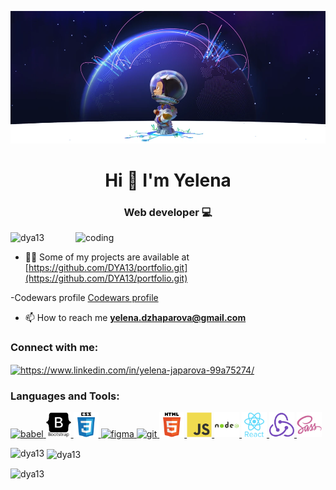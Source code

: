 ![logo](https://github.com/DYA13/DYA13/blob/main/ImageOne.webp)
<h1 align="center">Hi 👋 I'm Yelena </h1>
<h3 align="center">Web developer 💻 </h3>

<img align="right" alt="coding" width="400" src="https://media0.giphy.com/media/L1R1tvI9svkIWwpVYr/giphy.gif?cid=ecf05e47pp1p0ibqd84jys6w5c15im3ecslu8bbz0jt7rmj6&rid=giphy.gif&ct=g">


<p align="left"> <img src="https://komarev.com/ghpvc/?username=dya13&label=Profile%20views&color=0e75b6&style=flat" alt="dya13" /> </p>



- 👨‍💻 Some of my projects are available at [https://github.com/DYA13/portfolio.git](https://github.com/DYA13/portfolio.git)

-Codewars profile [Codewars profile](https://www.codewars.com/users/Yelena13)

- 📫 How to reach me **yelena.dzhaparova@gmail.com**

<h3 align="left">Connect with me:</h3>
<p align="left">
<a href="https://linkedin.com/in/https://www.linkedin.com/in/yelena-japarova-99a75274/" target="blank"><img align="center" src="https://raw.githubusercontent.com/rahuldkjain/github-profile-readme-generator/master/src/images/icons/Social/linked-in-alt.svg" alt="https://www.linkedin.com/in/yelena-japarova-99a75274/" height="30" width="40" /></a>
</p>

<h3 align="left">Languages and Tools:</h3>
<p align="left"> <a href="https://babeljs.io/" target="_blank" rel="noreferrer"> <img src="https://www.vectorlogo.zone/logos/babeljs/babeljs-icon.svg" alt="babel" width="40" height="40"/> </a> <a href="https://getbootstrap.com" target="_blank" rel="noreferrer"> <img src="https://raw.githubusercontent.com/devicons/devicon/master/icons/bootstrap/bootstrap-plain-wordmark.svg" alt="bootstrap" width="40" height="40"/> </a> <a href="https://www.w3schools.com/css/" target="_blank" rel="noreferrer"> <img src="https://raw.githubusercontent.com/devicons/devicon/master/icons/css3/css3-original-wordmark.svg" alt="css3" width="40" height="40"/> </a> <a href="https://www.figma.com/" target="_blank" rel="noreferrer"> <img src="https://www.vectorlogo.zone/logos/figma/figma-icon.svg" alt="figma" width="40" height="40"/> </a> <a href="https://git-scm.com/" target="_blank" rel="noreferrer"> <img src="https://www.vectorlogo.zone/logos/git-scm/git-scm-icon.svg" alt="git" width="40" height="40"/> </a> <a href="https://www.w3.org/html/" target="_blank" rel="noreferrer"> <img src="https://raw.githubusercontent.com/devicons/devicon/master/icons/html5/html5-original-wordmark.svg" alt="html5" width="40" height="40"/> </a> <a href="https://developer.mozilla.org/en-US/docs/Web/JavaScript" target="_blank" rel="noreferrer"> <img src="https://raw.githubusercontent.com/devicons/devicon/master/icons/javascript/javascript-original.svg" alt="javascript" width="40" height="40"/> </a> <a href="https://nodejs.org" target="_blank" rel="noreferrer"> <img src="https://raw.githubusercontent.com/devicons/devicon/master/icons/nodejs/nodejs-original-wordmark.svg" alt="nodejs" width="40" height="40"/> </a><a href="https://reactjs.org/" target="_blank" rel="noreferrer"> <img src="https://raw.githubusercontent.com/devicons/devicon/master/icons/react/react-original-wordmark.svg" alt="react" width="40" height="40"/> </a> <a href="https://redux.js.org" target="_blank" rel="noreferrer">  <img src="https://raw.githubusercontent.com/devicons/devicon/master/icons/redux/redux-original.svg" alt="redux" width="40" height="40"/>
</a></a> <a href="https://sass-lang.com" target="_blank" rel="noreferrer"> <img src="https://raw.githubusercontent.com/devicons/devicon/master/icons/sass/sass-original.svg" alt="sass" width="40" height="40"/> </a></p>

<p><img align="left" src="https://github-readme-stats.vercel.app/api/top-langs?username=dya13&show_icons=true&locale=en&layout=compact&theme=dark" alt="dya13" /></p>

<p>&nbsp;<img align="center" src="https://github-readme-stats.vercel.app/api?username=dya13&show_icons=true&locale=en&layout=compact&theme=dark" alt="dya13" /></p>

<p><img align="left" src="https://github-readme-streak-stats.herokuapp.com/?user=dya13&show_icons=true&locale=en&layout=compact&theme=dark" alt="dya13" /></p>










